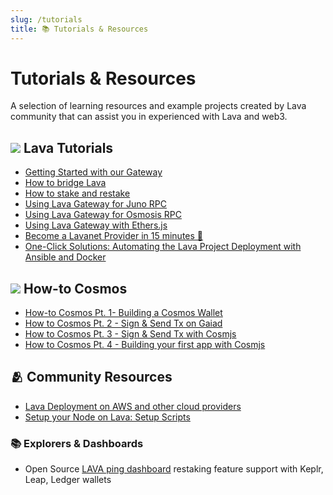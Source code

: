 ```yaml
---
slug: /tutorials
title: 📚 Tutorials & Resources 
---
```


# Tutorials & Resources 

A selection of learning resources and example projects created by Lava community that can assist you in experienced with Lava and web3.  


## ![](/img/favicon.ico) Lava Tutorials 



- [Getting Started with our Gateway](/gateway-getting-started) 
- [How to bridge Lava](/how-to-bridge-lava) 
- [How to stake and restake](/how-to-stake-and-restake-lava) 
- [Using Lava Gateway for Juno RPC](https://medium.com/lava-network/tutorial-using-lava-gateway-for-juno-rpc-junod-bfe866296023)
- [Using Lava Gateway for Osmosis RPC](https://medium.com/lava-network/tutorial-using-lava-gateway-for-osmosis-rpc-osmosisd-f19bc30d0323)
- [Using Lava Gateway with Ethers.js](https://medium.com/lava-network/tutorial-using-lava-gateway-for-ethereum-rpc-access-ethers-js-7ad82293e37d)
- [Become a Lavanet Provider in 15 minutes 🌋](https://medium.com/@zafran/become-a-lavanet-provider-in-15-minutes-95781c00d49a)
- [One-Click Solutions: Automating the Lava Project Deployment with Ansible and Docker](https://medium.com/devops-dev/one-click-solutions-automating-the-lava-project-deployment-with-ansible-and-docker-8eaf7beb7b39)

## ![](/img/cosmfavicon.ico) How-to Cosmos 

- [How-to Cosmos Pt. 1- Building a Cosmos Wallet](https://medium.com/lava-network/tutorial-how-to-cosmos-pt-1-building-a-cosmos-wallet-53155c94f737)
- [How to Cosmos Pt. 2 - Sign & Send Tx on Gaiad](https://medium.com/lava-network/tutorial-how-to-cosmos-pt-2-building-and-signing-a-tx-on-cosmos-hub-using-gaiad-c380fb73882c)
- [How to Cosmos Pt. 3 - Sign & Send Tx with Cosmjs](https://medium.com/lava-network/tutorial-how-to-cosmos-pt-3-sending-a-signed-tx-on-cosmos-hub-using-cosmjs-bd273381440d)
- [How to Cosmos Pt. 4 - Building your first app with Cosmjs](https://medium.com/lava-network/tutorial-how-to-cosmos-pt-4-building-your-first-application-with-cosmjs-87c5db9f3cdf)

## 🫂 Community Resources

- [Lava Deployment on AWS and other cloud providers](https://github.com/waelsy123/lava-net)
- [Setup your Node on Lava: Setup Scripts](https://github.com/appieasahbie/lava)

### 📚 Explorers & Dashboards
- Open Source  [LAVA ping dashboard](https://github.com/MELLIFERA-Labs/lava-explorer) restaking feature support with Keplr, Leap, Ledger wallets
